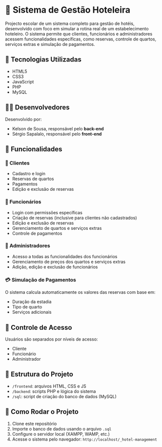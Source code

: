 # 🏨 Sistema de Gestão Hoteleira

Projecto escolar de um sistema completo para gestão de hotéis, desenvolvido com foco em simular a rotina real de um estabelecimento hoteleiro. O sistema permite que clientes, funcionários e administradores acessem funcionalidades específicas, como reservas, controle de quartos, serviços extras e simulação de pagamentos.

## 🔧 Tecnologias Utilizadas
- HTML5
- CSS3
- JavaScript
- PHP
- MySQL

## 👨‍💻 Desenvolvedores
Desenvolvido por:
- Kelson de Sousa, responsável pelo **back-end**
- Sérgio Sapalalo, responsável pelo **front-end**

## 🧩 Funcionalidades

### 👤 Clientes
- Cadastro e login
- Reservas de quartos
- Pagamentos
- Edição e exclusão de reservas

### 👥 Funcionários
- Login com permissões específicas
- Criação de reservas (inclusive para clientes não cadastrados)
- Edição e exclusão de reservas
- Gerenciamento de quartos e serviços extras
- Controle de pagamentos

### 👑 Administradores
- Acesso a todas as funcionalidades dos funcionários
- Gerenciamento de preços dos quartos e serviços extras
- Adição, edição e exclusão de funcionários

### 💳 Simulação de Pagamentos
O sistema calcula automaticamente os valores das reservas com base em:
- Duração da estadia
- Tipo de quarto
- Serviços adicionais

## 🔐 Controle de Acesso
Usuários são separados por níveis de acesso:
- Cliente
- Funcionário
- Administrador

## 📁 Estrutura do Projeto
- `/frontend`: arquivos HTML, CSS e JS
- `/backend`: scripts PHP e lógica do sistema
- `/sql`: script de criação do banco de dados (MySQL)

## 🚀 Como Rodar o Projeto
1. Clone este repositório
2. Importe o banco de dados usando o arquivo `.sql`
3. Configure o servidor local (XAMPP, WAMP, etc.)
4. Acesse o sistema pelo navegador: `http://localhost/_hotel-management`